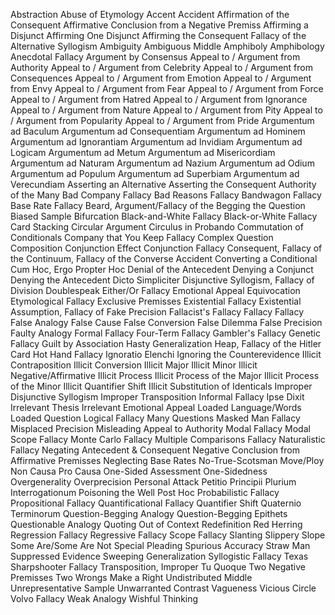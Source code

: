 Abstraction
Abuse of Etymology
Accent
Accident
Affirmation of the Consequent
Affirmative Conclusion from a Negative Premiss
Affirming a Disjunct
Affirming One Disjunct
Affirming the Consequent
Fallacy of the Alternative Syllogism
Ambiguity
Ambiguous Middle
Amphiboly
Amphibology
Anecdotal Fallacy
Argument by Consensus
Appeal to / Argument from Authority
Appeal to / Argument from Celebrity
Appeal to / Argument from Consequences
Appeal to / Argument from Emotion
Appeal to / Argument from Envy
Appeal to / Argument from Fear
Appeal to / Argument from Force
Appeal to / Argument from Hatred
Appeal to / Argument from Ignorance
Appeal to / Argument from Nature
Appeal to / Argument from Pity
Appeal to / Argument from Popularity
Appeal to / Argument from Pride
Argumentum ad Baculum
Argumentum ad Consequentiam
Argumentum ad Hominem
Argumentum ad Ignorantiam
Argumentum ad Invidiam
Argumentum ad Logicam
Argumentum ad Metum
Argumentum ad Misericordiam
Argumentum ad Naturam
Argumentum ad Nazium
Argumentum ad Odium
Argumentum ad Populum
Argumentum ad Superbiam
Argumentum ad Verecundiam
Asserting an Alternative
Asserting the Consequent
Authority of the Many
Bad Company Fallacy
Bad Reasons Fallacy
Bandwagon Fallacy
Base Rate Fallacy
Beard, Argument/Fallacy of the
Begging the Question
Biased Sample
Bifurcation
Black-and-White Fallacy
Black-or-White Fallacy
Card Stacking
Circular Argument
Circulus in Probando
Commutation of Conditionals
Company that You Keep Fallacy
Complex Question
Composition
Conjunction Effect
Conjunction Fallacy
Consequent, Fallacy of the
Continuum, Fallacy of the
Converse Accident
Converting a Conditional
Cum Hoc, Ergo Propter Hoc
Denial of the Antecedent
Denying a Conjunct
Denying the Antecedent
Dicto Simpliciter
Disjunctive Syllogism, Fallacy of
Division
Doublespeak
Either/Or Fallacy
Emotional Appeal
Equivocation
Etymological Fallacy
Exclusive Premisses
Existential Fallacy
Existential Assumption, Fallacy of
Fake Precision
Fallacist's Fallacy
Fallacy Fallacy
False Analogy
False Cause
False Conversion
False Dilemma
False Precision
Faulty Analogy
Formal Fallacy
Four-Term Fallacy
Gambler's Fallacy
Genetic Fallacy
Guilt by Association
Hasty Generalization
Heap, Fallacy of the
Hitler Card
Hot Hand Fallacy
Ignoratio Elenchi
Ignoring the Counterevidence
Illicit Contraposition
Illicit Conversion
Illicit Major
Illicit Minor
Illicit Negative/Affirmative
Illicit Process
Illicit Process of the Major
Illicit Process of the Minor
Illicit Quantifier Shift
Illicit Substitution of Identicals
Improper Disjunctive Syllogism
Improper Transposition
Informal Fallacy
Ipse Dixit
Irrelevant Thesis
Irrelevant Emotional Appeal
Loaded Language/Words
Loaded Question
Logical Fallacy
Many Questions
Masked Man Fallacy
Misplaced Precision
Misleading Appeal to Authority
Modal Fallacy
Modal Scope Fallacy
Monte Carlo Fallacy
Multiple Comparisons Fallacy
Naturalistic Fallacy
Negating Antecedent & Consequent
Negative Conclusion from Affirmative Premisses
Neglecting Base Rates
No-True-Scotsman Move/Ploy
Non Causa Pro Causa
One-Sided Assessment
One-Sidedness
Overgenerality
Overprecision
Personal Attack
Petitio Principii
Plurium Interrogationum
Poisoning the Well
Post Hoc
Probabilistic Fallacy
Propositional Fallacy
Quantificational Fallacy
Quantifier Shift
Quaternio Terminorum
Question-Begging Analogy
Question-Begging Epithets
Questionable Analogy
Quoting Out of Context
Redefinition
Red Herring
Regression Fallacy
Regressive Fallacy
Scope Fallacy
Slanting
Slippery Slope
Some Are/Some Are Not
Special Pleading
Spurious Accuracy
Straw Man
Suppressed Evidence
Sweeping Generalization
Syllogistic Fallacy
Texas Sharpshooter Fallacy
Transposition, Improper
Tu Quoque
Two Negative Premisses
Two Wrongs Make a Right
Undistributed Middle
Unrepresentative Sample
Unwarranted Contrast
Vagueness
Vicious Circle
Volvo Fallacy
Weak Analogy
Wishful Thinking
